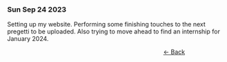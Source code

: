 ### Sun Sep 24 2023

Setting up my website. Performing some finishing touches to the next pregetti to be uploaded. Also trying to move ahead to find an internship for January 2024.


<a href="javascript:history.back()" class="text-green-600" style="weight: 5px; height: 3px; position: absolute; right: 20rem">
  &#8592; Back
</a>

